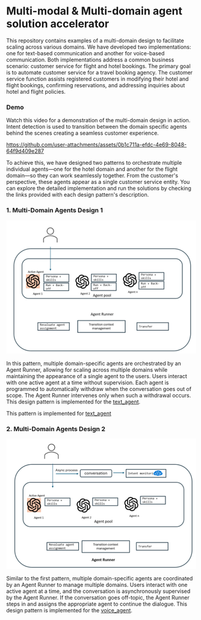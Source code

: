 # Multi-modal & Multi-domain agent solution accelerator 
This repository contains examples of a multi-domain design to facilitate scaling across various domains. We have developed two implementations: one for text-based communication and another for voice-based communication. Both implementations address a common business scenario: customer service for flight and hotel bookings. The primary goal is to automate customer service for a travel booking agency. The customer service function assists registered customers in modifying their hotel and flight bookings, confirming reservations, and addressing inquiries about hotel and flight policies.  

### Demo
Watch this video for a demonstration of the multi-domain design in action. Intent detection is used to transition between the domain specific agents behind the scenes creating a seamless customer experience.

https://github.com/user-attachments/assets/0b1c711a-efdc-4e69-8048-64f9d409e287
  
To achieve this, we have designed two patterns to orchestrate multiple individual agents—one for the hotel domain and another for the flight domain—so they can work seamlessly together. From the customer's perspective, these agents appear as a single customer service entity. You can explore the detailed implementation and run the solutions by checking the links provided with each design pattern's description.  

### 1. Multi-Domain Agents Design 1

![Design pattern 1](media/pattern1.png)

In this pattern, multiple domain-specific agents are orchestrated by an Agent Runner, allowing for scaling across multiple domains while maintaining the appearance of a single agent to the users. Users interact with one active agent at a time without supervision. Each agent is programmed to automatically withdraw when the conversation goes out of scope. The Agent Runner intervenes only when such a withdrawal occurs. This design pattern is implemented for the [text_agent](text_agent/README.md).  

This pattern is implemented for [text_agent](text_agent/README.md) 


### 2. Multi-Domain Agents  Design 2

![Design pattern 2](media/pattern2.png)

Similar to the first pattern, multiple domain-specific agents are coordinated by an Agent Runner to manage multiple domains. Users interact with one active agent at a time, and the conversation is asynchronously supervised by the Agent Runner. If the conversation goes off-topic, the Agent Runner steps in and assigns the appropriate agent to continue the dialogue. This design pattern is implemented for the [voice_agent](voice_agent/README.md).  
